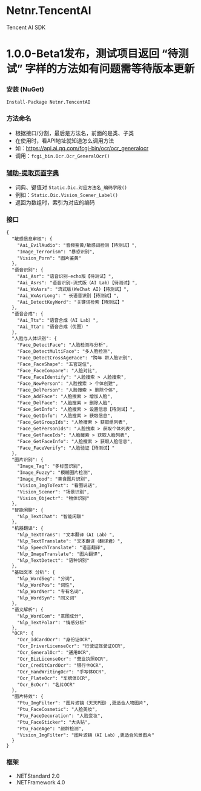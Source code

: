 # Netnr.TencentAI
Tencent AI SDK

# 1.0.0-Beta1发布，测试项目返回 “待测试” 字样的方法如有问题需等待版本更新

### 安装 (NuGet)
```
Install-Package Netnr.TencentAI
```

### 方法命名
- 根据接口/分割，最后是方法名，前面的是类、子类
- 在使用时，看API地址就知道怎么调用方法
- 如：https://api.ai.qq.com/fcgi-bin/ocr/ocr_generalocr
- 调用：`fcgi_bin.Ocr.Ocr_GeneralOcr()`

### [辅助-提取页面字典](Netnr.TencentAI.Aid.md)
- 词典、键值对 `Static.Dic.对应方法名_编码字段()`
- 例如：`Static.Dic.Vision_Scener_Label()`
- 返回为数组时，索引为对应的编码

### 接口
```
{
  "敏感信息审核": {
    "Aai_EvilAudio": "音频鉴黄/敏感词检测【待测试】",
    "Image_Terrorism": "暴恐识别",
    "Vision_Porn": "图片鉴黄"
  },
  "语音识别": {
    "Aai_Asr": "语音识别-echo版【待测试】",
    "Aai_Asrs": "语音识别-流式版（AI Lab）【待测试】",
    "Aai_WxAsrs": "流式版(WeChat AI)【待测试】",
    "Aai_WxAsrLong": " 长语音识别【待测试】",
    "Aai_DetectKeyWord": "关键词检索【待测试】"
  },
  "语音合成": {
    "Aai_Tts": "语音合成（AI Lab）",
    "Aai_Tta": "语音合成（优图）"
  },
  "人脸与人体识别": {
    "Face_DetectFace": "人脸检测与分析",
    "Face_DetectMultiFace": "多人脸检测",
    "Face_DetectCrossAgeFace": "跨年 龄人脸识别",
    "Face_FaceShape": "五官定位",
    "Face_FaceCompare": "人脸对比",
    "Face_FaceIdentify": "人脸搜索 > 人脸搜索",
    "Face_NewPerson": "人脸搜索 > 个体创建",
    "Face_DelPerson": "人脸搜索 > 删除个体",
    "Face_AddFace": "人脸搜索 > 增加人脸",
    "Face_DelFace": "人脸搜索 > 删除人脸",
    "Face_SetInfo": "人脸搜索 > 设置信息【待测试】",
    "Face_GetInfo": "人脸搜索 > 获取信息",
    "Face_GetGroupIds": "人脸搜索 > 获取组列表",
    "Face_GetPersonIds": "人脸搜索 > 获取个体列表",
    "Face_GetFaceIds": "人脸搜索 > 获取人脸列表",
    "Face_GetFaceInfo": "人脸搜索 > 获取人脸信息",
    "Face_FaceVerify": "人脸验证【待测试】"
  },
  "图片识别": {
    "Image_Tag": "多标签识别",
    "Image_Fuzzy": "模糊图片检测",
    "Image_Food": "美食图片识别",
    "Vision_ImgToText": "看图说话",
    "Vision_Scener": "场景识别",
    "Vision_Objectr": "物体识别"
  },
  "智能闲聊": {
    "Nlp_TextChat": "智能闲聊"
  },
  "机器翻译": {
    "Nlp_TextTrans": "文本翻译（AI Lab）",
    "Nlp_TextTranslate": "文本翻译（翻译君）",
    "Nlp_SpeechTranslate": "语音翻译",
    "Nlp_ImageTranslate": "图片翻译",
    "Nlp_TextDetect": "语种识别"
  },
  "基础文本 分析": {
    "Nlp_WordSeg": "分词",
    "Nlp_WordPos": "词性",
    "Nlp_WordNer": "专有名词",
    "Nlp_WordSyn": "同义词"
  },
  "语义解析": {
    "Nlp_WordCom": "意图成分",
    "Nlp_TextPolar": "情感分析"
  },
  "OCR": {
    "Ocr_IdCardOcr": "身份证OCR",
    "Ocr_DriverLicenseOcr": "行驶证驾驶证OCR",
    "Ocr_GeneralOcr": "通用OCR",
    "Ocr_BizLicenseOcr": "营业执照OCR",
    "Ocr_CreditCardOcr": "银行卡OCR",
    "Ocr_HandWritingOcr": "手写体OCR",
    "Ocr_PlateOcr": "车牌体OCR",
    "Ocr_BcOcr": "名片OCR"
  },
  "图片特效": {
    "Ptu_ImgFilter": "图片滤镜（天天P图）,更适合人物图片",
    "Ptu_FaceCosmetic": "人脸美妆",
    "Ptu_FaceDecoration": "人脸变妆",
    "Ptu_FaceSticker": "大头贴",
    "Ptu_FaceAge": "颜龄检测",
    "Vision_ImgFilter": "图片滤镜（AI Lab）,更适合风景图片"
  }
}
```

### 框架
- .NETStandard 2.0
- .NETFramework 4.0